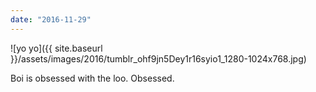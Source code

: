 ```yaml
---
date: "2016-11-29"
---
```


![yo yo]({{ site.baseurl }}/assets/images/2016/tumblr_ohf9jn5Dey1r16syio1_1280-1024x768.jpg)

Boi is obsessed with the loo. Obsessed.
